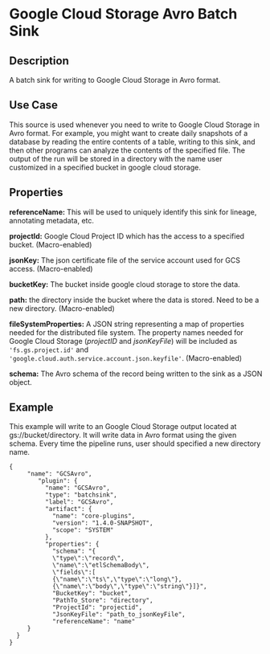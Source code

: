 # Google Cloud Storage Avro Batch Sink


Description
-----------
A batch sink for writing to Google Cloud Storage in Avro format.


Use Case
--------
This source is used whenever you need to write to Google Cloud Storage in Avro format.
For example, you might want to create daily snapshots of a database by reading the
entire contents of a table, writing to this sink, and then other programs can analyze
the contents of the specified file. The output of the run will be stored in a directory
with the name user customized in a specified bucket in google cloud storage.


Properties
----------
**referenceName:** This will be used to uniquely identify this sink for lineage, annotating metadata, etc.

**projectId:** Google Cloud Project ID which has the access to a specified bucket. (Macro-enabled)

**jsonKey:** The json certificate file of the service account used for GCS access. (Macro-enabled)

**bucketKey:** The bucket inside google cloud storage to store the data.

**path:** the directory inside the bucket where the data is stored. Need to be a new directory. (Macro-enabled)

**fileSystemProperties:** A JSON string representing a map of properties needed for the
distributed file system. The property names needed for Google Cloud Storage (*projectID* and *jsonKeyFile*)
will be included as ``'fs.gs.project.id'`` and ``'google.cloud.auth.service.account.json.keyfile'``. (Macro-enabled)

**schema:** The Avro schema of the record being written to the sink as a JSON object.


Example
-------
This example will write to an Google Cloud Storage output located at gs://bucket/directory.
It will write data in Avro format using the given schema. Every time the pipeline runs, user
should specified a new directory name.

    {
    	 "name": "GCSAvro",
            "plugin": {
              "name": "GCSAvro",
              "type": "batchsink",
              "label": "GCSAvro",
              "artifact": {
                "name": "core-plugins",
                "version": "1.4.0-SNAPSHOT",
                "scope": "SYSTEM"
              },
              "properties": {
                "schema": "{
                \"type\":\"record\",
                \"name\":\"etlSchemaBody\",
                \"fields\":[
                {\"name\":\"ts\",\"type\":\"long\"},
                {\"name\":\"body\",\"type\":\"string\"}]}",
                "BucketKey": "bucket",
                "PathTo_Store": "directory",
                "ProjectId": "projectid",
                "JsonKeyFile": "path_to_jsonKeyFile",
                "referenceName": "name"
         }
      }
    }
